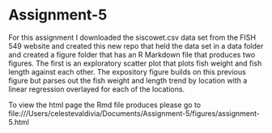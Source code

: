 # Assignment-5
For this assignment I downloaded the siscowet.csv data set from the FISH 549 website and created this new repo that held the data set in a data folder and created a figure folder that has an R Markdown file that produces two figures. The first is an exploratory scatter plot that plots fish weight and fish length against each other. The expository figure builds on this previous figure but parses out the fish weight and length trend by location with a linear regression overlayed for each of the locations. 

To view the html page the Rmd file produces please go to file:///Users/celestevaldivia/Documents/Assignment-5/figures/assignment-5.html
